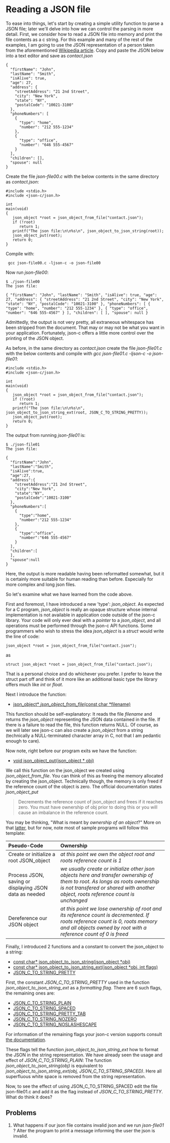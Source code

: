 # Reading a JSON file

To ease into things, let's start by creating a simple utility function to parse a JSON file; later we'll delve into how we can control the parsing in more detail. 
First, we consider how to read a JSON file into memory and print the file contents as a c string. For this example and many of the rest of the examples, I am going to use the JSON representation of a person taken from the aforementioned [Wikipedia article](https://en.wikipedia.org/wiki/JSON). Copy and paste the JSON below into a text editor and save as _*contact.json*_

```
{
  "firstName": "John",
  "lastName": "Smith",
  "isAlive": true,
  "age": 27,
  "address": {
    "streetAddress": "21 2nd Street",
    "city": "New York",
    "state": "NY",
    "postalCode": "10021-3100"
  },
  "phoneNumbers": [
    {
      "type": "home",
      "number": "212 555-1234"
    },
    {
      "type": "office",
      "number": "646 555-4567"
    }
  ],
  "children": [],
  "spouse": null
}

```

Create the file _*json-file00.c*_ with the below contents in the same directory as _*contact.json*_:

```
#include <stdio.h>
#include <json-c/json.h>

int
main(void)
{
   json_object *root = json_object_from_file("contact.json");
   if (!root)
      return 1;
   printf("The json file:\n\n%s\n", json_object_to_json_string(root));
   json_object_put(root);
   return 0;
}

```
Compile with:

```
 gcc json-file00.c -ljson-c -o json-file00
```

Now run _*json-file00*_:

```
$ ./json-file00
The json file:

{ "firstName": "John", "lastName": "Smith", "isAlive": true, "age": 27, "address": { "streetAddress": "21 2nd Street", "city": "New York", "state": "NY", "postalCode": "10021-3100" }, "phoneNumbers": [ { "type": "home", "number": "212 555-1234" }, { "type": "office", "number": "646 555-4567" } ], "children": [ ], "spouse": null }

```

Admittedly, the output is not very pretty, all extraneous whitespace has been stripped from the document. That may or may not be what you want in your application. Fortunately, json-c  offers a little more control over the printing of the JSON object.

As before, in the same directory as _*contact.json*_ create the file _*json-file01.c*_ with the below contents and compile with
_*gcc json-file01.c -ljson-c -o json-file01*_:

```
#include <stdio.h>
#include <json-c/json.h>

int
main(void)
{
   json_object *root = json_object_from_file("contact.json");
   if (!root)
      return 1;
   printf("The json file:\n\n%s\n", json_object_to_json_string_ext(root, JSON_C_TO_STRING_PRETTY));
   json_object_put(root);
   return 0;
}
```

The output from running _*json-file01*_ is:

```
$ ./json-file01
The json file:

{
  "firstName":"John",
  "lastName":"Smith",
  "isAlive":true,
  "age":27,
  "address":{
    "streetAddress":"21 2nd Street",
    "city":"New York",
    "state":"NY",
    "postalCode":"10021-3100"
  },
  "phoneNumbers":[
    {
      "type":"home",
      "number":"212 555-1234"
    },
    {
      "type":"office",
      "number":"646 555-4567"
    }
  ],
  "children":[
  ],
  "spouse":null
}

```

Here, the output is more readable having been reformatted somewhat, but it is certainly more suitable for human reading than before. Especially for more complex and long json files.

So let's examine what we have learned from the code above.

First and foremost, I have introduced a new 'type': _*json_object*_. As expected for a C program, _*json_object*_ is really an opaque structure whose internal implementation is not available in application code outside of the json-c library. Your code will only ever deal with a _pointer_ to a _*json_object*_, and all operations must be performed through the json-c API functions. Some programmers who wish to stress the idea _*json_object*_ is a *struct* would write the line of code:

```
json_object *root = json_object_from_file("contact.json");
```

as

```
struct json_object *root = json_object_from_file("contact.json");
```

That is a personal choice and do whichever you prefer. I prefer to leave the struct part off and think of it more like an additional basic type the library offers much like *int* or *float*.

Next I introduce the function:

- [json_object\* *json_object_from_file*(const char \*filename)](https://json-c.github.io/json-c/json-c-0.14/doc/html/json__util_8h.html#a03119ec0a71af4eee95318e9b2aaf05b)

This function should be self-explanatory: It reads the file *filename* and returns the _*json_object*_ representing the JSON data contained in the file. If there is a failure to read the file, this function returns NULL. Of course, as we will later see json-c can also create a _*json_object*_ from a string (technically a NULL-terminated character array in C, not that I am pedantic enough to care).

Now note, right before our program exits we have the function:

- [void json_object_put(json_object \* obj)](https://json-c.github.io/json-c/json-c-0.14/doc/html/json__object_8h.html#afabf61f932cd64a4122ca8092452eed5)

We call this function on the json_object we created using *json_object_from_file*. You can think of this as freeing the memory allocated by creating the json_object. Technically though, the memory is only freed if the reference count of the object is zero. The official documentation states _*json_object_put*_

> Decrements the reference count of json\_object and frees if it reaches zero. You must have ownership of obj prior to doing this or you will cause an imbalance in the reference count.

You may be thinking, "What is meant by _*ownership of an object*_?" More on that [latter](https://github.com/rbtylee/tutorial-jsonc/blob/master/tutorial/memory.md), but for now, note most of sample programs will follow this template:

|  Pseudo-Code                            | Ownership                                                                                         |
| :-------------------------------------- | :------------------------------------------------------------------------------------------- |
| Create or initialize a root JSON_object |  _*at this point we own the object root and roots reference count is 1*_ |
| Process JSON, saving or displaying JSON data as needed | _*we usually create or initialize other json objects here and transfer ownership of them to root. As longs as roots ownership is not transfered or shared with another object, roots reference count is unchanged*_ |
| Dereference our JSON object |  _*at this point we lose ownership of root and its reference count is decremented. If roots reference count is 0, roots memory and all objects owned by root with a reference count of 0 is freed*_ |

Finally, I introduced 2 functions and a constant to convert the json_object to a string:

- [const char\* json_object_to_json_string(json_object \*obj)](https://json-c.github.io/json-c/json-c-0.14/doc/html/json__object_8h.html#ab7390c22baa1700d977c2af6b22d43a4)
- [const char\* json_object_to_json_string_ext(json_object \*obj, int flags)](https://json-c.github.io/json-c/json-c-0.14/doc/html/json__object_8h.html#a9db613127bd4ef7db42307e43a85fc1b)
- [JSON_C_TO_STRING_PRETTY](https://json-c.github.io/json-c/json-c-0.14/doc/html/json__object_8h.html#a2025bc677c35f130e117dfda5bf1ef73)

First, the constant _*JSON_C_TO_STRING_PRETTY*_ used in the function _*json_object_to_json_string_ext*_ as a _formatting flag_. There are 6 such flags, the remaining ones are:

- [JSON_C_TO_STRING_PLAIN](https://json-c.github.io/json-c/json-c-0.14/doc/html/json__object_8h.html#a3294cb92765cdeb497cfd346644d1059)
- [JSON_C_TO_STRING_SPACED](https://json-c.github.io/json-c/json-c-0.14/doc/html/json__object_8h.html#aa821746c8668e6ad62bed90ec9e00103)
- [JSON_C_TO_STRING_PRETTY_TAB](https://json-c.github.io/json-c/json-c-0.14/doc/html/json__object_8h.html#afc1486af21f6b1653c6f523025bdfd3b)
- [JSON_C_TO_STRING_NOZERO](https://json-c.github.io/json-c/json-c-0.14/doc/html/json__object_8h.html#a34f027c147babf69fc530d088f2b49b0)
- [JSON_C_TO_STRING_NOSLASHESCAPE](https://json-c.github.io/json-c/json-c-0.14/doc/html/json__object_8h.html#a5c11d72c55f3ab7c088f19e7bf118163)

For information of the remaining flags your json-c version supports consult [the documentation](https://json-c.github.io/json-c/json-c-0.14/doc/html/json__object_8h.html).

These flags tell the function _*json_object_to_json_string_ext*_ how to format the JSON in the string representation. We have already seen the usage and effect of _*JSON_C_TO_STRING_PLAIN*_: The function _*json_object_to_json_string(obj)*_ is equivalent to _*json_object_to_json_string_ext(obj, JSON_C_TO_STRING_SPACED)*_. Here all superfluous white space is removed from the string representation.

Now, to see the effect of using JSON_C_TO_STRING_SPACED edit the file json-file01.c and add it as the flag instead of _*JSON_C_TO_STRING_PRETTY*_. What do think it does?

## Problems

1. What happens if our json file contains invalid json and we run _*json-file01*_ ? Alter the program to print a message informing the user the json is invalid.
